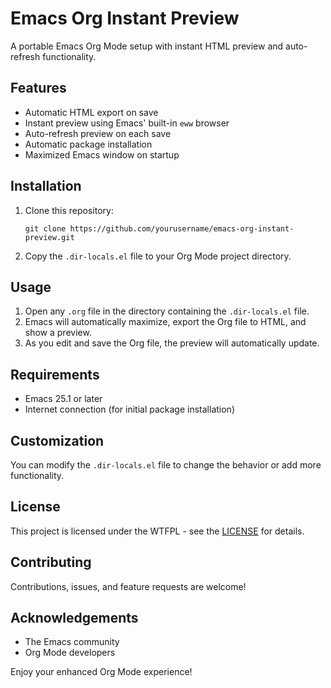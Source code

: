 # Emacs Org Instant Preview

A portable Emacs Org Mode setup with instant HTML preview and auto-refresh functionality.

## Features

- Automatic HTML export on save
- Instant preview using Emacs' built-in `eww` browser
- Auto-refresh preview on each save
- Automatic package installation
- Maximized Emacs window on startup

## Installation

1. Clone this repository:
   ```
   git clone https://github.com/yourusername/emacs-org-instant-preview.git
   ```
2. Copy the `.dir-locals.el` file to your Org Mode project directory.

## Usage

1. Open any `.org` file in the directory containing the `.dir-locals.el` file.
2. Emacs will automatically maximize, export the Org file to HTML, and show a preview.
3. As you edit and save the Org file, the preview will automatically update.

## Requirements

- Emacs 25.1 or later
- Internet connection (for initial package installation)

## Customization

You can modify the `.dir-locals.el` file to change the behavior or add more functionality.

## License

This project is licensed under the WTFPL - see the [LICENSE](https://en.wikipedia.org/wiki/WTFPL) for details.

## Contributing

Contributions, issues, and feature requests are welcome!

## Acknowledgements

- The Emacs community
- Org Mode developers

Enjoy your enhanced Org Mode experience!